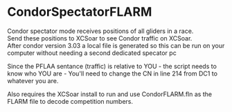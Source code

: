 # CondorSpectatorFLARM
Condor spectator mode receives positions of all gliders in a race.  
Send these positions to XCSoar to see Condor traffic on XCSoar.  
After condor version 3.03 a local file is generated so this can be run on your computer without needing a second dedicated specator pc

Since the PFLAA sentance (traffic) is relative to YOU - the script needs to know who YOU are - You'll need to change the CN in line 214 from DC1 to whatever you are.

Also requires the XCSoar install to run and use CondorFLARM.fln as the FLARM file to decode competition numbers.
